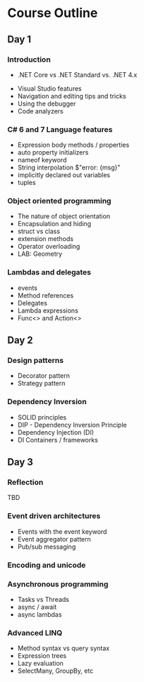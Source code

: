 # Course Outline

## Day 1

### Introduction
- .NET Core vs .NET Standard vs. .NET 4.x
* Visual Studio features
* Navigation and editing tips and tricks
* Using the debugger
* Code analyzers

### C# 6 and 7 Language features
* Expression body methods / properties
* auto property initializers
* nameof keyword
* String interpolation $"error: {msg}"
* implicitly declared out variables
* tuples

### Object oriented programming
* The nature of object orientation
* Encapsulation and hiding
* struct vs class
* extension methods
* Operator overloading
* LAB: Geometry

### Lambdas and delegates
* events
* Method references
* Delegates
* Lambda expressions
* Func<> and Action<>

## Day 2

### Design patterns
* Decorator pattern
* Strategy pattern

### Dependency Inversion
* SOLID principles
* DIP - Dependency Inversion Principle
* Dependency Injection (DI)
* DI Containers / frameworks

## Day 3

### Reflection
TBD 

### Event driven architectures
* Events with the event keyword
* Event aggregator pattern
* Pub/sub messaging

### Encoding and unicode

### Asynchronous programming
* Tasks vs Threads
* async / await
* async lambdas

### Advanced LINQ
* Method syntax vs query syntax
* Expression trees
* Lazy evaluation
* SelectMany, GroupBy, etc

